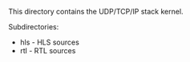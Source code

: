 This directory contains the UDP/TCP/IP stack kernel. 

Subdirectories:

- hls - HLS sources
- rtl - RTL sources
